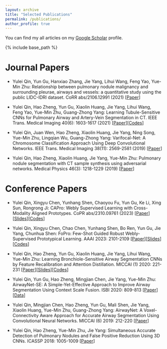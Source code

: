 ```yaml
---
layout: archive
title: "Selected Publications"
permalink: /publications/
author_profile: true
---
```



You can find my all articles on my [Google Scholar](https://scholar.google.com/citations?user=vBnuTjwAAAAJ&hl=zh-CN) profile.


{% include base_path %}

<!-- {% for post in site.publications reversed %}
  {% include archive-single.html %}
{% endfor %} -->


<!-- [[Paper]()][[Slides]()][[Codes]()] -->


Journal Papers
======

* Yulei Qin, Yun Gu, Hanxiao Zhang, Jie Yang, Lihui Wang, Feng Yao, Yue-Min Zhu: Relationship between pulmonary nodule malignancy and surrounding pleurae, airways and vessels: a quantitative study using the public LIDC-IDRI dataset. CoRR abs/2106.12991 (2021)
[[Paper](https://arxiv.org/abs/2106.12991)]

* Yulei Qin, Hao Zheng, Yun Gu, Xiaolin Huang, Jie Yang, Lihui Wang, Feng Yao, Yue-Min Zhu, Guang-Zhong Yang: Learning Tubule-Sensitive CNNs for Pulmonary Airway and Artery-Vein Segmentation in CT. IEEE Trans. Medical Imaging 40(6): 1603-1617 (2021)
[[Paper](https://arxiv.org/abs/2012.05767)][[Codes](http://www.pami.sjtu.edu.cn/Show/56/146)]

* Yulei Qin, Juan Wen, Hao Zheng, Xiaolin Huang, Jie Yang, Ning Song, Yue-Min Zhu, Lingqian Wu, Guang-Zhong Yang: Varifocal-Net: A Chromosome Classification Approach Using Deep Convolutional Networks. IEEE Trans. Medical Imaging 38(11): 2569-2581 (2019)
[[Paper](https://arxiv.org/abs/1810.05943)]

* Yulei Qin, Hao Zheng, Xiaolin Huang, Jie Yang, Yue-Min Zhu: Pulmonary nodule segmentation with CT sample synthesis using adversarial networks. Medical Physics 46(3): 1218-1229 (2019)
[[Paper](https://hal.science/hal-02073173/document)]


Conference Papers
======


* Yulei Qin, Xingyu Chen, Yunhang Shen, Chaoyou Fu, Yun Gu, Ke Li, Xing Sun, Rongrong Ji: CAPro: Webly Supervised Learning with Cross-Modality Aligned Prototypes. CoPR abs/2310.09761 (2023)
[[Paper](https://arxiv.org/abs/2310.09761)][[Slides](http://yuleichin.github.io/files/NeurIPS2023/NeurIPS2023_CAPro_slides.pdf)][[Codes](https://github.com/yuleiqin/capro)]


* Yulei Qin, Xingyu Chen, Chao Chen, Yunhang Shen, Bo Ren, Yun Gu, Jie Yang, Chunhua Shen: FoPro: Few-Shot Guided Robust Webly-Supervised Prototypical Learning. AAAI 2023: 2101-2109
[[Paper](https://arxiv.org/abs/2212.00465)][[Slides](http://yuleichin.github.io/files/AAAI2023/3370.YuleiQ-AAAI2023-slides.pdf)][[Codes](https://github.com/yuleiqin/fopro)]


* Yulei Qin, Hao Zheng, Yun Gu, Xiaolin Huang, Jie Yang, Lihui Wang, Yue-Min Zhu: Learning Bronchiole-Sensitive Airway Segmentation CNNs by Feature Recalibration and Attention Distillation. MICCAI (1) 2020: 221-231
[[Paper](https://hal.science/hal-03435078/file/QinYulei_Miccai2020.pdf)][[Slides](http://yuleichin.github.io/files/MICCAI2020/poster_abstract.pdf)][[Codes](http://www.pami.sjtu.edu.cn/Show/56/146)]


* Yulei Qin, Yun Gu, Hao Zheng, Mingjian Chen, Jie Yang, Yue-Min Zhu: AirwayNet-SE: A Simple-Yet-Effective Approach to Improve Airway Segmentation Using Context Scale Fusion. ISBI 2020: 809-813
[[Paper](https://hal.science/hal-03434883/file/QinYulei_Isbi2020.pdf)][[Data](http://www.pami.sjtu.edu.cn/Show/56/126)]


* Yulei Qin, Mingjian Chen, Hao Zheng, Yun Gu, Mali Shen, Jie Yang, Xiaolin Huang, Yue-Min Zhu, Guang-Zhong Yang: AirwayNet: A Voxel-Connectivity Aware Approach for Accurate Airway Segmentation Using Convolutional Neural Networks. MICCAI (6) 2019: 212-220
[[Paper](https://arxiv.org/abs/1907.06852)]


* Yulei Qin, Hao Zheng, Yue-Min Zhu, Jie Yang: Simultaneous Accurate Detection of Pulmonary Nodules and False Positive Reduction Using 3D CNNs. ICASSP 2018: 1005-1009
[[Paper](https://hal.science/hal-04254078)]
